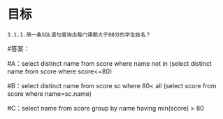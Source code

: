 # 目标
    3.1.1.用一条SQL语句查询出每门课都大于80分的学生姓名？

#答案：

#A：select distinct name from score where name not in (select distinct name from score where score<=80)

#B：select distinct name from score sc where 80< all (select score from score where name=sc.name)

#C：select name from score group by name having min(score) > 80